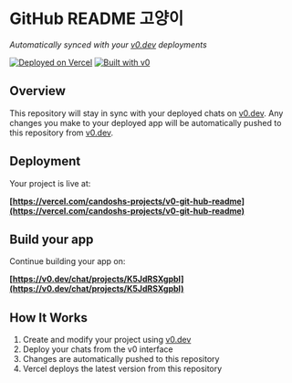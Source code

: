 # GitHub README 고양이

*Automatically synced with your [v0.dev](https://v0.dev) deployments*

[![Deployed on Vercel](https://img.shields.io/badge/Deployed%20on-Vercel-black?style=for-the-badge&logo=vercel)](https://vercel.com/candoshs-projects/v0-git-hub-readme)
[![Built with v0](https://img.shields.io/badge/Built%20with-v0.dev-black?style=for-the-badge)](https://v0.dev/chat/projects/K5JdRSXgpbl)

## Overview

This repository will stay in sync with your deployed chats on [v0.dev](https://v0.dev).
Any changes you make to your deployed app will be automatically pushed to this repository from [v0.dev](https://v0.dev).

## Deployment

Your project is live at:

**[https://vercel.com/candoshs-projects/v0-git-hub-readme](https://vercel.com/candoshs-projects/v0-git-hub-readme)**

## Build your app

Continue building your app on:

**[https://v0.dev/chat/projects/K5JdRSXgpbl](https://v0.dev/chat/projects/K5JdRSXgpbl)**

## How It Works

1. Create and modify your project using [v0.dev](https://v0.dev)
2. Deploy your chats from the v0 interface
3. Changes are automatically pushed to this repository
4. Vercel deploys the latest version from this repository

